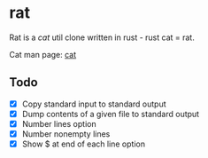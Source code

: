 # rat

Rat is a *cat* util clone written in rust - rust cat = rat.

Cat man page: [cat](https://man7.org/linux/man-pages/man1/cat.1.html)


## Todo
- [x] Copy standard input to standard output
- [x] Dump contents of a given file to standard output
- [x] Number lines option
- [x] Number nonempty lines
- [x] Show $ at end of each line option
